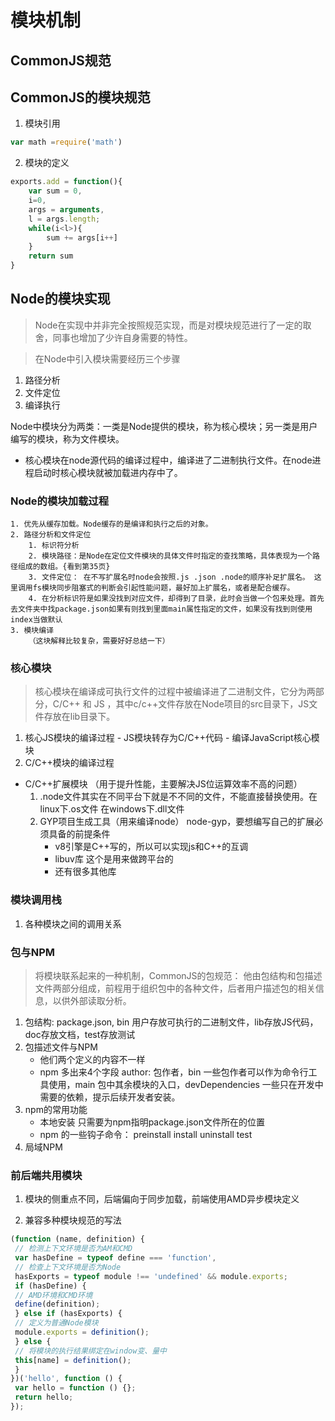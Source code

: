 <!--
 * @Author: your name
 * @Date: 2020-11-26 19:48:00
 * @LastEditTime: 2020-12-01 17:54:16
 * @LastEditors: Please set LastEditors
 * @Description: In User Settings Edit
 * @FilePath: \myvuepress\docs\readbook\2-深入浅出NodeJS\3.模块机制.md
-->
# 模块机制
## CommonJS规范
## CommonJS的模块规范
 1. 模块引用
```js
var math =require('math')
```
 2. 模块的定义
 ```js
 exports.add = function(){
     var sum = 0,
     i=0,
     args = arguments,
     l = args.length;
     while(i<l>){
         sum += args[i++]
     }
     return sum
 }
 ```

 ## Node的模块实现
 > Node在实现中并非完全按照规范实现，而是对模块规范进行了一定的取舍，同事也增加了少许自身需要的特性。

> 在Node中引入模块需要经历三个步骤
1. 路径分析
2. 文件定位
3. 编译执行

Node中模块分为两类：一类是Node提供的模块，称为核心模块；另一类是用户编写的模块，称为文件模块。
- 核心模块在node源代码的编译过程中，编译进了二进制执行文件。在node进程启动时核心模块就被加载进内存中了。

### Node的模块加载过程
    1. 优先从缓存加载。Node缓存的是编译和执行之后的对象。
    2. 路径分析和文件定位
        1. 标识符分析
        2. 模块路径：是Node在定位文件模块的具体文件时指定的查找策略，具体表现为一个路径组成的数组。{看到第35页}
        3. 文件定位： 在不写扩展名时node会按照.js .json .node的顺序补足扩展名。 这里调用fs模块同步阻塞式的判断会引起性能问题，最好加上扩展名，或者是配合缓存。
        4. 在分析标识符是如果没找到对应文件，却得到了目录，此时会当做一个包来处理。首先去文件夹中找package.json如果有则找到里面main属性指定的文件，如果没有找到则使用index当做默认
    3. 模块编译
        （这块解释比较复杂，需要好好总结一下）

### 核心模块
   > 核心模块在编译成可执行文件的过程中被编译进了二进制文件，它分为两部分，C/C++ 和 JS ，其中c/c++文件存放在Node项目的src目录下，JS文件存放在lib目录下。
   1. 核心JS模块的编译过程
     - JS模块转存为C/C++代码
     - 编译JavaScript核心模块
   2. C/C++模块的编译过程

- C/C++扩展模块 （用于提升性能，主要解决JS位运算效率不高的问题）
   1. .node文件其实在不同平台下就是不不同的文件，不能直接替换使用。在linux下.os文件 在windows下.dll文件
   2. GYP项目生成工具（用来编译node） node-gyp，要想编写自己的扩展必须具备的前提条件
        - v8引擎是C++写的，所以可以实现js和C++的互调
        - libuv库 这个是用来做跨平台的
        - 还有很多其他库
### 模块调用栈
1. 各种模块之间的调用关系        

### 包与NPM
> 将模块联系起来的一种机制，CommonJS的包规范： 他由包结构和包描述文件两部分组成，前程用于组织包中的各种文件，后者用户描述包的相关信息，以供外部读取分析。
1. 包结构: package.json, bin 用户存放可执行的二进制文件，lib存放JS代码，doc存放文档，test存放测试
2. 包描述文件与NPM
    - 他们两个定义的内容不一样
    - npm 多出来4个字段 author: 包作者，bin 一些包作者可以作为命令行工具使用，main 包中其余模块的入口，devDependencies 一些只在开发中需要的依赖，提示后续开发者安装。
3. npm的常用功能
   - 本地安装 只需要为npm指明package.json文件所在的位置
   - npm 的一些钩子命令： preinstall install uninstall test
4. 局域NPM   

### 前后端共用模块
1. 模块的侧重点不同，后端偏向于同步加载，前端使用AMD异步模块定义

2. 兼容多种模块规范的写法
```js
(function (name, definition) {
 // 检测上下文环境是否为AM和CMD
 var hasDefine = typeof define === 'function',
 // 检查上下文环境是否为Node
 hasExports = typeof module !== 'undefined' && module.exports;
 if (hasDefine) {
 // AMD环境和CMD环境
 define(definition);
 } else if (hasExports) {
 // 定义为普通Node模块
 module.exports = definition();
 } else {
 // 将模块的执行结果绑定在window变、量中
 this[name] = definition();
 }
})('hello', function () {
 var hello = function () {};
 return hello;
}); 
```